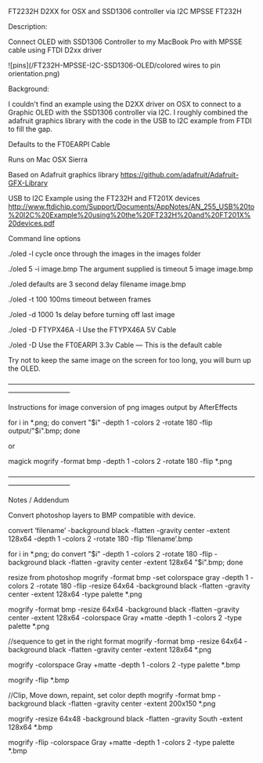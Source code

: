 FT2232H D2XX for OSX and SSD1306 controller via I2C
MPSSE FT232H 

Description:

Connect OLED with SSD1306 Controller to my MacBook Pro with MPSSE cable using FTDI D2xx driver

![pins](/FT232H-MPSSE-I2C-SSD1306-OLED/colored wires to pin orientation.png)

Background:

I couldn't find an example using the D2XX driver on OSX to connect to a Graphic OLED with the SSD1306 controller via I2C.  I roughly combined the adafruit graphics library with the code in the USB to I2C example from FTDI to fill the gap.

Defaults to the FT0EARPI Cable

Runs on Mac OSX Sierra

Based on 
Adafruit graphics library
https://github.com/adafruit/Adafruit-GFX-Library

USB to I2C Example using the FT232H and FT201X devices
http://www.ftdichip.com/Support/Documents/AppNotes/AN_255_USB%20to%20I2C%20Example%20using%20the%20FT232H%20and%20FT201X%20devices.pdf

Command line options

./oled -l
cycle once through the images in the images folder

./oled 5 -i image.bmp
The argument supplied is timeout 5 image image.bmp

./oled
defaults are 3 second delay filename image.bmp

./oled -t 100
100ms timeout between frames

./oled -d 1000
1s delay before turning off last image 

./oled -D FTYPX46A -l
Use the FTYPX46A 5V Cable

./oled -D 
Use the FT0EARPI 3.3v Cable — This is the default cable

Try not to keep the same image on the screen for too long, you will burn up the OLED.



—————————————————————————————————————————————

Instructions for image conversion of png images output by AfterEffects 

for i in *.png; do convert "$i" -depth 1 -colors 2 -rotate 180 -flip output/"$i".bmp; done

or

magick mogrify -format bmp -depth 1 -colors 2 -rotate 180 -flip *.png


—————————————————————————————————————————————

Notes / Addendum

Convert photoshop layers to BMP compatible with device.

convert ‘filename’ -background black -flatten -gravity center -extent 128x64 -depth 1 -colors 2 -rotate 180 -flip ‘filename’.bmp

for i in *.png; do convert "$i" -depth 1 -colors 2 -rotate 180 -flip  -background black -flatten -gravity center -extent 128x64 "$i".bmp; done

resize from photoshop
mogrify -format bmp -set colorspace gray -depth 1 -colors 2 -rotate 180 -flip -resize 64x64 -background black -flatten -gravity center -extent 128x64 -type palette *.png




mogrify  -format bmp -resize 64x64 -background black -flatten -gravity center -extent 128x64 -colorspace Gray +matte -depth 1 -colors 2 -type palette *.png


//sequence to get in the right format
mogrify  -format bmp -resize 64x64 -background black -flatten -gravity center -extent 128x64 *.png

mogrify -colorspace Gray +matte -depth 1 -colors 2 -type palette *.bmp

mogrify -flip *.bmp

//Clip, Move down, repaint, set color depth
mogrify -format bmp -background black -flatten -gravity center -extent 200x150 *.png

mogrify -resize 64x48 -background black -flatten -gravity South -extent 128x64 *.bmp  

mogrify -flip -colorspace Gray +matte -depth 1 -colors 2 -type palette *.bmp

